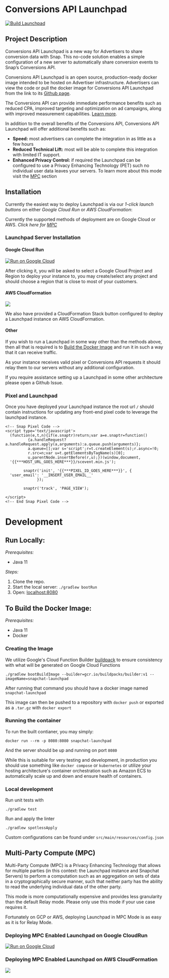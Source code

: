 # Conversions API Launchpad

[![Build Launchpad](https://github.com/Snapchat/launchpad/actions/workflows/ci-build.yml/badge.svg)](https://github.com/Snapchat/launchpad/actions/workflows/ci-build.yml)

## Project Description

Conversions API Launchpad is a new way for Advertisers to share conversion data with Snap. This no-code solution enables a simple configuration of a new server to automatically share conversion events to Snap’s Conversions API.

Conversions API Launchpad is an open source, production-ready docker image intended to be hosted on Advertiser infrastructure. Advertisers can view the code or pull the docker image for Conversions API Launchpad from the link to its [Github page](https://github.com/Snapchat/).

The Conversions API can provide immediate performance benefits such as reduced CPA, improved targeting and optimization on ad campaigns, along with improved measurement capabilities.  [Learn more](https://businesshelp.snapchat.com/s/article/conversions-api?language=en_US).

In addition to the overall benefits of the Conversions API, Conversions API Launchpad will offer additional benefits such as:

-   **Speed:** most advertisers can complete the integration in as little as a few hours
-   **Reduced Technical Lift:** most will be able to complete this integration with limited IT support.
-   **Enhanced Privacy Control:** if required the Launchpad can be configured to use a Privacy Enhancing Technology (PET) such no individual user data leaves your servers. To learn more about this mode visit the [MPC](#Multi-Party-Compute-MPC) section

## Installation

Currently the easiest way to deploy Launchpad is via our *1-click launch buttons* on either *Google Cloud Run* or *AWS CloudFormation*:

Currently the supported methods of deployment are on Google Cloud or AWS. _Click here for [MPC](#Multi-Party-Compute-MPC)_

### Launchpad Server Installation
#### Google Cloud Run


[![Run on Google Cloud](https://deploy.cloud.run/button.svg)](https://shell.cloud.google.com/?cloudshell_image=gcr.io/snap-launchpad-public/launchpad-cloud-shell/relay:prod&show=terminal)

After clicking it, you will be asked to select a Google Cloud Project and Region to deploy your instance to, you may create/select any project and should choose a region that is close to most of your customers. 

#### AWS CloudFormation

[![](https://s3.amazonaws.com/cloudformation-examples/cloudformation-launch-stack.png)](https://console.aws.amazon.com/cloudformation/home?#/stacks/create/template?stackName=snap-launchpad&templateURL=https://snap-launchpad-public.s3.amazonaws.com/cloudformation/template-relay.yml)

We also have provided a CloudFormation Stack button configured to deploy a Launchpad instance on AWS CloudFormation.

#### Other 

If you wish to run a Launchpad in some way other than the methods above, then all that is required is to [Build the Docker Image]() and run it in such a way that it can receive traffic.

As your instance receives valid pixel or Conversions API requests it should relay them to our servers without any additional configuration. 

If you require assistance setting up a Launchpad in some other architecture please open a Github Issue.

### Pixel and Launchpad

Once you have deployed your Launchpad instance the root url `/` should contain instructions for updating any front-end pixel code to leverage the launchpad instance.


```
<!-- Snap Pixel Code -->
<script type='text/javascript'>
  (function(e,t,n){if(e.snaptr)return;var a=e.snaptr=function()
          {a.handleRequest?a.handleRequest.apply(a,arguments):a.queue.push(arguments)};
          a.queue=[];var s='script';r=t.createElement(s);r.async=!0;
          r.src=n;var u=t.getElementsByTagName(s)[0];
          u.parentNode.insertBefore(r,u);})(window,document,
  '{{***HOST_URL_GOES_HERE***}}/scevent.min.js');

        snaptr('init', '{{***PIXEL_ID_GOES_HERE***}}', {
  'user_email': '__INSERT_USER_EMAIL__'
              });

        snaptr('track', 'PAGE_VIEW');

</script>
<!-- End Snap Pixel Code -->
```


# Development


## Run Locally:

*Prerequisites:*
* Java 11

*Steps:*

1. Clone the repo.
1. Start the local server: `./gradlew bootRun`
1. Open: [localhost:8080](http://localhost:8080)

## To Build the Docker Image:

*Prerequisites:*

* Java 11
* Docker

### Creating the Image

We utilize Google's Cloud Function Builder [buildpack](https://github.com/GoogleCloudPlatform/buildpacks) to ensure consistency with what will be generated on Google Cloud Functions

```
./gradlew bootBuildImage --builder=gcr.io/buildpacks/builder:v1 --imageName=snapchat-launchpad
```

After running that command you should have a docker image named `snapchat-launchpad`

This image can then be pushed to a repository with `docker push` or exported as a `.tar.gz` with `docker export`

### Running the container 

To run the built contianer, you may simply:

```
docker run --rm -p 8080:8080 snapchat-launchpad
```

And the server should be up and running on port `8080`

While this is suitable for very testing and development, in production you should use something like `docker compose` or `kubernetes` or utilize your hosting architecture's container orchestration such as Amazon ECS to automatically scale up and down and ensure health of containers.

### Local development

Run unit tests with
```
./gradlew test
```

Run and apply the linter
```
./gradlew spotlessApply
```

Custom configurations can be found under
`src/main/resources/config.json`


## Multi-Party Compute (MPC)

Multi-Party Compute (MPC) is a Privacy Enhancing Technology that allows for multiple parties (in this context: the Launchpad instance and Snapchat Servers) to perform a computation such as an aggregation on sets of data in a cryptographically secure manner, such that neither party has the ability to read the underlying individual data of the other party.

This mode is more computationally expensive and provides less granularity than the default Relay mode. Please only use this mode if your use case requires it.

Fortunately on GCP or AWS, deploying Launchpad in MPC Mode is as easy as it is for Relay Mode.

### Deploying MPC Enabled Launchpad on Google CloudRun
[![Run on Google Cloud](https://deploy.cloud.run/button.svg)](https://shell.cloud.google.com/?cloudshell_image=gcr.io/snap-launchpad-public/launchpad-cloud-shell/mpc:prod&show=terminal)

### Deploying MPC Enabled Launchpad on AWS CloudFormation
[![](https://s3.amazonaws.com/cloudformation-examples/cloudformation-launch-stack.png)](https://console.aws.amazon.com/cloudformation/home?#/stacks/create/template?stackName=snap-launchpad&templateURL=https://snap-launchpad-public.s3.amazonaws.com/cloudformation/template-mpc.yml)
